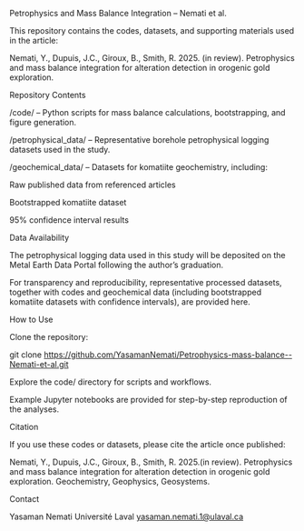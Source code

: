 Petrophysics and Mass Balance Integration – Nemati et al.

This repository contains the codes, datasets, and supporting materials used in the article:

Nemati, Y., Dupuis, J.C., Giroux, B., Smith, R. 2025. (in review). Petrophysics and mass balance integration for alteration detection in orogenic gold exploration.

Repository Contents

/code/ – Python scripts for mass balance calculations, bootstrapping, and figure generation.

/petrophysical_data/ – Representative borehole petrophysical logging datasets used in the study.

/geochemical_data/ – Datasets for komatiite geochemistry, including:

Raw published data from referenced articles

Bootstrapped komatiite dataset

95% confidence interval results

Data Availability

The petrophysical logging data used in this study will be deposited on the Metal Earth Data Portal
 following the author’s graduation.

For transparency and reproducibility, representative processed datasets, together with codes and geochemical data (including bootstrapped komatiite datasets with confidence intervals), are provided here.

How to Use

Clone the repository:

git clone https://github.com/YasamanNemati/Petrophysics-mass-balance--Nemati-et-al.git


Explore the code/ directory for scripts and workflows.

Example Jupyter notebooks are provided for step-by-step reproduction of the analyses.

Citation

If you use these codes or datasets, please cite the article once published:

Nemati, Y., Dupuis, J.C., Giroux, B., Smith, R. 2025.(in review).
Petrophysics and mass balance integration for alteration detection in orogenic gold exploration. Geochemistry, Geophysics, Geosystems.

Contact

Yasaman Nemati
Université Laval
yasaman.nemati.1@ulaval.ca

